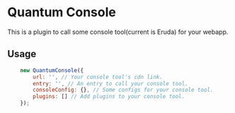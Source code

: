# Quantum Console
This is a plugin to call some console tool(current is Eruda) for your webapp.

## Usage
```javascript
    new QuantumConsole({
        url: '', // Your console tool's cdn link.
        entry: '', // An entry to call your console tool.
        consoleConfig: {}, // Some configs for your console tool.
        plugins: [] // Add plugins to your console tool.
    });
```